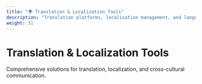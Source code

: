 ```yaml
---
title: "🌍 Translation & Localization Tools"
description: "Translation platforms, localization management, and language learning tools"
weight: 31
---
```


# Translation & Localization Tools

Comprehensive solutions for translation, localization, and cross-cultural communication.